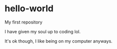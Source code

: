# hello-world
My first repository
<!DOCTYPE html>
<html>
  <div>
  <head>
    I have given my soul up to coding lol.
  </head>
  </div>
  <body>
  </body>
  
  <body>
  
  It's ok though, I like being on my computer anyways.
  </body>
  
  </html>
